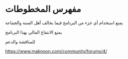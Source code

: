 # مفهرس المخطوطات

يمنع استخدام أي جزء من البرنامج فيما يخالف أهل السنة والجماعة

يمنع الانتفاع المالي بهذا البرنامج

للمناقشة والدعم

https://www.maknoon.com/community/forums/4/
